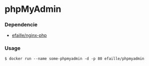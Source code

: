 # phpMyAdmin

### Dependencie
* [efaille/nginx-php]

### Usage
```
$ docker run --name some-phpmyadmin -d -p 80 efaille/phpmyadmin
```
[efaille/nginx-php]://github.com/efaille/dockerfiles/tree/master/nginx-php
